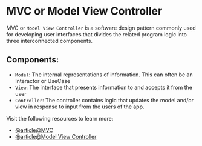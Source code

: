 # MVC or Model View Controller

MVC or `Model View Controller` is a software design pattern commonly used for developing user interfaces that divides the related program logic into three interconnected components.

## Components:

- `Model`: The internal representations of information. This can often be an Interactor or UseCase
- `View`: The interface that presents information to and accepts it from the user
- `Controller`: The controller contains logic that updates the model and/or view in response to input from the users of the app.

Visit the following resources to learn more:

- [@article@MVC](https://developer.mozilla.org/en-US/docs/Glossary/MVC)
- [@article@Model View Controller](https://en.wikipedia.org/wiki/Model%E2%80%93view%E2%80%93controller)
